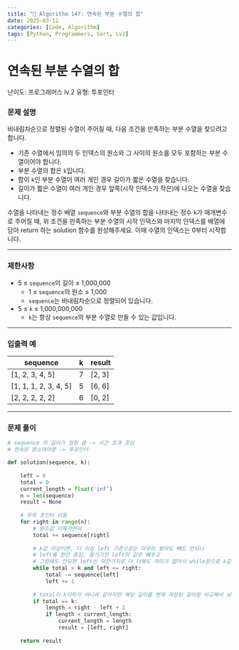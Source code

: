 ```yaml
---
title: "🧠 Algorithm 147: 연속된 부분 수열의 합"
date: 2025-03-12
categories: [Code, Algorithm]
tags: [Python, Programmers, Sort, Lv2]
---
```


# 연속된 부분 수열의 합

난이도: 프로그래머스 lv.2
유형: 투포인터

### **문제 설명**

비내림차순으로 정렬된 수열이 주어질 때, 다음 조건을 만족하는 부분 수열을 찾으려고 합니다.

- 기존 수열에서 임의의 두 인덱스의 원소와 그 사이의 원소를 모두 포함하는 부분 수열이어야 합니다.
- 부분 수열의 합은 `k`입니다.
- 합이 `k`인 부분 수열이 여러 개인 경우 길이가 짧은 수열을 찾습니다.
- 길이가 짧은 수열이 여러 개인 경우 앞쪽(시작 인덱스가 작은)에 나오는 수열을 찾습니다.

수열을 나타내는 정수 배열 `sequence`와 부분 수열의 합을 나타내는 정수 `k`가 매개변수로 주어질 때, 위 조건을 만족하는 부분 수열의 시작 인덱스와 마지막 인덱스를 배열에 담아 return 하는 solution 함수를 완성해주세요. 이때 수열의 인덱스는 0부터 시작합니다.

---

### 제한사항

- 5 ≤ `sequence`의 길이 ≤ 1,000,000
    - 1 ≤ `sequence`의 원소 ≤ 1,000
    - `sequence`는 비내림차순으로 정렬되어 있습니다.
- 5 ≤ `k` ≤ 1,000,000,000
    - `k`는 항상 `sequence`의 부분 수열로 만들 수 있는 값입니다.

---

### 입출력 예

| sequence | k | result |
| --- | --- | --- |
| [1, 2, 3, 4, 5] | 7 | [2, 3] |
| [1, 1, 1, 2, 3, 4, 5] | 5 | [6, 6] |
| [2, 2, 2, 2, 2] | 6 | [0, 2] |

---

### 문제 풀이

```python
# sequence 의 길이가 엄청 큼 -> 시간 초과 조심
# 연속된 원소여야함 -> 투포인터

def solution(sequence, k):
    
    left = 0
    total = 0
    current_length = float('inf')
    n = len(sequence)
    result = None
    
    # 우측 포인터 이동
    for right in range(n):
        # 원소값 더해가면서
        total += sequence[right]
        
        # k값 이상이면, 더 이상 left 기준으로는 아무리 쌓아도 빼도 안되니
        # left를 한칸 옴김, 옴기기전 left의 값은 빼주고
        # 그럼에도 안되면 left는 마찬가지로 더 더해도 의미가 없어서 while문으로 k같아지거나 이하일때가지만 반복
        while total > k and left <= right:
            total -= sequence[left]
            left += 1
            
        # total이 k이하가 아니라 같아지면 해당 길이를 현재 저장된 길이랑 비교해서 낮으면 교체
        if total == k:
            length = right - left + 1
            if length < current_length:
                current_length = length
                result = [left, right]
                
    return result
            
        
```